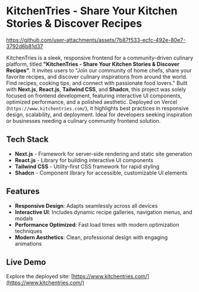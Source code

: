 # KitchenTries - Share Your Kitchen Stories & Discover Recipes

https://github.com/user-attachments/assets/7b87f533-ecfc-492e-80e7-3792d6b81d37

KitchenTries is a sleek, responsive frontend for a community-driven culinary platform, titled **"KitchenTries - Share Your Kitchen Stories & Discover Recipes"**. It invites users to "Join our community of home chefs, share your favorite recipes, and discover culinary inspirations from around the world. Find recipes, cooking tips, and connect with passionate food lovers." Built with **Next.js**, **React.js**, **Tailwind CSS**, and **Shadcn**, this project was solely focused on frontend development, featuring interactive UI components, optimized performance, and a polished aesthetic. Deployed on Vercel (`https://www.kitchentries.com/`), it highlights best practices in responsive design, scalability, and deployment. Ideal for developers seeking inspiration or businesses needing a culinary community frontend solution.

## Tech Stack

- **Next.js** - Framework for server-side rendering and static site generation  
- **React.js** - Library for building interactive UI components  
- **Tailwind CSS** - Utility-first CSS framework for rapid styling  
- **Shadcn** - Component library for accessible, customizable UI elements  

## Features

- **Responsive Design**: Adapts seamlessly across all devices  
- **Interactive UI**: Includes dynamic recipe galleries, navigation menus, and modals  
- **Performance Optimized**: Fast load times with modern optimization techniques  
- **Modern Aesthetics**: Clean, professional design with engaging animations  

## Live Demo

Explore the deployed site: [https://www.kitchentries.com/](https://www.kitchentries.com/)

